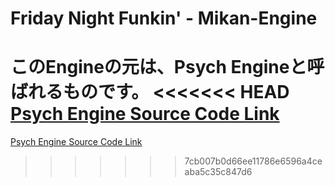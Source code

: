 # Friday Night Funkin' - Mikan-Engine
このEngineの元は、Psych Engineと呼ばれるものです。
<<<<<<< HEAD
[Psych Engine Source Code Link](https://github.com/ShadowMario/FNF-PsychEngine)
=======
[Psych Engine Source Code Link](https://github.com/ShadowMario/FNF-PsychEngine)
>>>>>>> 7cb007b0d66ee11786e6596a4ceaba5c35c847d6
